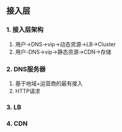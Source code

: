 ## 接入层

### 1. 接入层架构

1. 用户->DNS->vip->动态资源->LB->Cluster
2. 用户-DNS->vip->静态资源->CDN->存储

### 2. DNS服务器

1. 基于地域+运营商的最有接入
2. HTTP请求

### 3. LB



### 4. CDN

